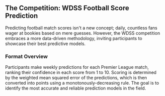 ## The Competition: WDSS Football Score Prediction
Predicting football match scores isn't a new concept; daily, countless fans wager at bookies based on mere guesses. However, the WDSS competition embraces a more data-driven methodology, inviting participants to showcase their best predictive models.

### Format Overview
Participants make weekly predictions for each Premier League match, ranking their confidence in each score from 1 to 10. Scoring is determined by the weighted mean squared error of the predictions, which is then converted into points using a monotonously-decreasing rule. The goal is to identify the most accurate and reliable prediction models in the field.
